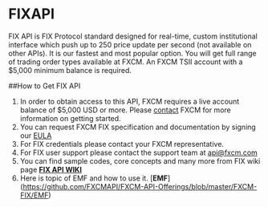# FIXAPI

FIX API is FIX Protocol standard designed for real-time, custom institutional interface which push up to 250 price update per second (not available on other APIs). It is our fastest and most popular option. You will get full range of trading order types available at FXCM. An FXCM TSII account with a $5,000 minimum balance is required.

##How to Get FIX API

1. In order to obtain access to this API, FXCM requires a live account balance of $5,000 USD or more. Please [contact](https://www.fxcm.com/support/contact-client-support/) FXCM for more information on getting started.
2. You can request FXCM FIX specification and documentation by signing our [EULA](https://www.fxcm.com/forms/eula/)
3. For FIX credentials please contact your FXCM representative.
4. For FIX user support please contact the support team at api@fxcm.com
5. You can find sample codes, core concepts and many more from FIX wiki page
[**FIX API WIKI**](https://apiwiki.fxcorporate.com/doku.php?id=fix_api/)
6. Here is topic of EMF and how to use it.
[**EMF**] (https://github.com/FXCMAPI/FXCM-API-Offerings/blob/master/FXCM-FIX/EMF)
